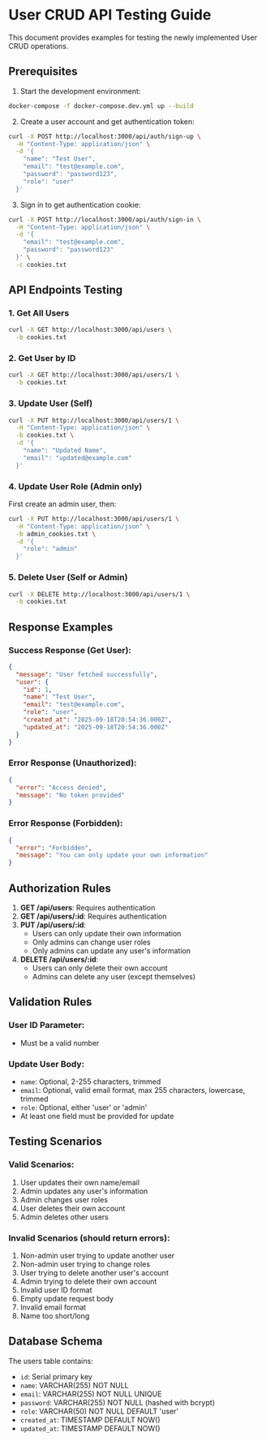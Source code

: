 # User CRUD API Testing Guide

This document provides examples for testing the newly implemented User CRUD operations.

## Prerequisites

1. Start the development environment:

```bash
docker-compose -f docker-compose.dev.yml up --build
```

2. Create a user account and get authentication token:

```bash
curl -X POST http://localhost:3000/api/auth/sign-up \
  -H "Content-Type: application/json" \
  -d '{
    "name": "Test User",
    "email": "test@example.com",
    "password": "password123",
    "role": "user"
  }'
```

3. Sign in to get authentication cookie:

```bash
curl -X POST http://localhost:3000/api/auth/sign-in \
  -H "Content-Type: application/json" \
  -d '{
    "email": "test@example.com",
    "password": "password123"
  }' \
  -c cookies.txt
```

## API Endpoints Testing

### 1. Get All Users

```bash
curl -X GET http://localhost:3000/api/users \
  -b cookies.txt
```

### 2. Get User by ID

```bash
curl -X GET http://localhost:3000/api/users/1 \
  -b cookies.txt
```

### 3. Update User (Self)

```bash
curl -X PUT http://localhost:3000/api/users/1 \
  -H "Content-Type: application/json" \
  -b cookies.txt \
  -d '{
    "name": "Updated Name",
    "email": "updated@example.com"
  }'
```

### 4. Update User Role (Admin only)

First create an admin user, then:

```bash
curl -X PUT http://localhost:3000/api/users/1 \
  -H "Content-Type: application/json" \
  -b admin_cookies.txt \
  -d '{
    "role": "admin"
  }'
```

### 5. Delete User (Self or Admin)

```bash
curl -X DELETE http://localhost:3000/api/users/1 \
  -b cookies.txt
```

## Response Examples

### Success Response (Get User):

```json
{
  "message": "User fetched successfully",
  "user": {
    "id": 1,
    "name": "Test User",
    "email": "test@example.com",
    "role": "user",
    "created_at": "2025-09-18T20:54:36.000Z",
    "updated_at": "2025-09-18T20:54:36.000Z"
  }
}
```

### Error Response (Unauthorized):

```json
{
  "error": "Access denied",
  "message": "No token provided"
}
```

### Error Response (Forbidden):

```json
{
  "error": "Forbidden",
  "message": "You can only update your own information"
}
```

## Authorization Rules

1. **GET /api/users**: Requires authentication
2. **GET /api/users/:id**: Requires authentication
3. **PUT /api/users/:id**:
   - Users can only update their own information
   - Only admins can change user roles
   - Only admins can update any user's information
4. **DELETE /api/users/:id**:
   - Users can only delete their own account
   - Admins can delete any user (except themselves)

## Validation Rules

### User ID Parameter:

- Must be a valid number

### Update User Body:

- `name`: Optional, 2-255 characters, trimmed
- `email`: Optional, valid email format, max 255 characters, lowercase, trimmed
- `role`: Optional, either 'user' or 'admin'
- At least one field must be provided for update

## Testing Scenarios

### Valid Scenarios:

1. User updates their own name/email
2. Admin updates any user's information
3. Admin changes user roles
4. User deletes their own account
5. Admin deletes other users

### Invalid Scenarios (should return errors):

1. Non-admin user trying to update another user
2. Non-admin user trying to change roles
3. User trying to delete another user's account
4. Admin trying to delete their own account
5. Invalid user ID format
6. Empty update request body
7. Invalid email format
8. Name too short/long

## Database Schema

The users table contains:

- `id`: Serial primary key
- `name`: VARCHAR(255) NOT NULL
- `email`: VARCHAR(255) NOT NULL UNIQUE
- `password`: VARCHAR(255) NOT NULL (hashed with bcrypt)
- `role`: VARCHAR(50) NOT NULL DEFAULT 'user'
- `created_at`: TIMESTAMP DEFAULT NOW()
- `updated_at`: TIMESTAMP DEFAULT NOW()
